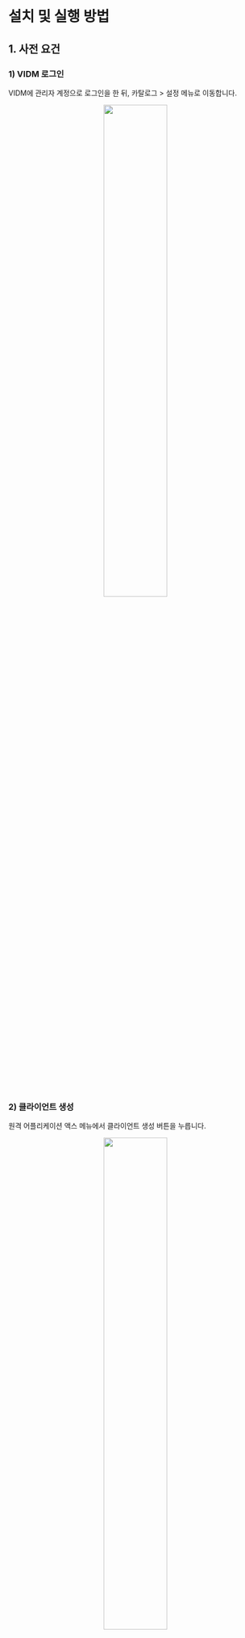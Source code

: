 # 설치 및 실행 방법

## 1. 사전 요건

### 1) VIDM 로그인

VIDM에 관리자 계정으로 로그인을 한 뒤, 카탈로그 > 설정 메뉴로 이동합니다.

<p align="center"><img src="https://github.com/vmware-cmbu-seak/opera/blob/main/docs/images/opera-init-vidm-1.png?raw=true" width="50%"></p>

### 2) 클라이언트 생성

원격 어플리케이션 액스 메뉴에서 클라이언트 생성 버튼을 누릅니다.

<p align="center"><img src="https://github.com/vmware-cmbu-seak/opera/blob/main/docs/images/opera-init-vidm-2.png?raw=true" width="50%"></p>

### 3) 클라이언트 설정 입력

다음과 같이 엑세스 유형과 클라이언트 ID를 설정 한 뒤, 고급 기능에서 공유 암호 생성 버튼을 눌러 공유 암호를 생성합니다.

 - 액세스 유형 : **서비스 클라이언트 토큰**
 - 클라이언트 ID : **opera-mgmt**
 
 추가 버튼을 눌러 클라이언트를 생성 합니다.

<p align="center"><img src="https://github.com/vmware-cmbu-seak/opera/blob/main/docs/images/opera-init-vidm-3.png?raw=true" width="50%"></p>

### 4) 클라이언트 설정 복사

생성 결과에서 **공유 암호**를 복사해 놓습니다.

<p align="center"><img src="https://github.com/vmware-cmbu-seak/opera/blob/main/docs/images/opera-init-vidm-4.png?raw=true" width="50%"></p>

### 5) Cert 파일 복사

포탈의 FQDN을 반영한 Cert 파일을 아래의 경로에 있는 파일 이름으로 복사해 놓습니다.

 - opera/src/services/nginx/webcert/cert.crt
 - opera/src/services/nginx/webcert/cert.key

### 6) opera.conf 설정

<a href="https://github.com/vmware-cmbu-seak/opera/blob/main/src/opera.conf"><strong>src/opera.conf</strong></a> 파일을 다음과 같이 수정합니다.

 - cmp > hostname : 포탈의 FQDN 주소를 입력합니다
 - vidm > hostname : VIDM의 FQDN 주소를 입력합니다
 - vidm > client_key : VIDM에서 생성된 공유 암호를 입력합니다

<p align="center">
	<img src="https://github.com/vmware-cmbu-seak/opera/blob/main/docs/images/opera-init-conf-1.png?raw=true" align="center" width="45%">
	<img src="https://github.com/vmware-cmbu-seak/opera/blob/main/docs/images/opera-init-conf-2.png?raw=true" align="center" width="45%">
</p>

### 7) Docker 환경 설정

Docker를 설치합니다.

```
# Redhat / CentOS / LockyLinux
yum install -y docker

# Ubuntu / Devian
apt install -y docker.io
```

아래 명령을 이용해 포탈용 내부 네트워크를 생성합니다. 최초 한번만 수행하면 됩니다.

```
$ docker network create opera
```

### 8) 로컬 개발 환경 설정

호스트 파일에 서비스 모듈 호스트 등록을 합니다

```
{{DOCKER-BRIDGE-IP}} {{CMP-HOSTNAME-HERE}}.{{DOMAIN-NAME-HERE}} {{CMP-HOSTNAME-HERE}}
{{DOCKER-BRIDGE-IP}} psql
{{DOCKER-BRIDGE-IP}} redis
{{DOCKER-BRIDGE-IP}} gui
{{DOCKER-BRIDGE-IP}} mgmt
{{DOCKER-BRIDGE-IP}} auth
{{DOCKER-BRIDGE-IP}} api
{{DOCKER-BRIDGE-IP}} app
```

예로 다음과 같습니다

```
127.0.0.1 localhost.localdomain localhost

192.168.55.8 opera.vmkloud.com opera
192.168.55.8 psql
192.168.55.8 redis
192.168.55.8 gui
192.168.55.8 mgmt
192.168.55.8 auth
192.168.55.8 api
192.168.55.8 app

# Added by Docker Desktop
192.168.55.8 host.docker.internal
192.168.55.8 gateway.docker.internal
# To allow the same kube context to work on the host and the container:
127.0.0.1 kubernetes.docker.internal
# End of section
```

## 2. 컨테이너 빌드

모든 과정은 **src** 디렉토리에서 수행합니다.

### 1) Docker Hub 컨테이너 다운로드

```
docker pull nginx:latest
docker pull postgres:latest
docker pull redis:latest
docker pull python:latest
docker pull guacamole/guacamole:latest
docker pull guacamole/guacd:latest
```

### 2) 서비스 컨테이너 빌드

서비스 모듈을 실행할 기본 컨테이너 입니다. 최초 한번만 수행하면 됩니다. 커맨드 라인 마지막에 "." 이 붙습니다.

```
docker build --no-cache -t dafne/service:latest -f service.docker .
```

### 3) 오픈소스 기반 서비스 모듈 컨테이너 빌드

커맨드 라인 마지막에 "." 이 없습니다.

```
docker build --no-cache -t opera/nginx:latest ./services/nginx
docker build --no-cache -t opera/psql:latest ./services/psql
docker build --no-cache -t opera/redis:latest ./services/redis
docker build --no-cache -t opera/gdm:latest ./services/term/guacd
docker build --no-cache -t opera/gui:latest ./services/term/guacamole
```

### 4) Opera 전용 서비스 모듈 컨테이너 빌드

커맨드 라인 마지막에 "." 이 붙습니다.

```
docker build --no-cache -t opera/mgmt:latest -f ./services/mgmt/Dockerfile .
docker build --no-cache -t opera/auth:latest -f ./services/auth/Dockerfile .
docker build --no-cache -t opera/api:latest -f ./services/api/Dockerfile .
docker build --no-cache -t opera/app:latest -f ./services/app/Dockerfile .
```

## 3. 컨테이너 실행

모든 과정은 **src** 디렉토리에서 수행합니다.

### 1) 개발환경에서 실행

개발환경에서는 각 서비스 모듈에 대한 직접적인 접근이 가능하고

Mgmt, Auth, Api, App 서비스 모듈에 대한 Swagger 접근이 가능합니다

Swagger는 다음 URL을 통해 확인 가능합니다

 - Mgmt Swagger = http://mgmt:8090/docs
 - Auth Swagger = http://auth:8091/docs
 - API Swagger = http://api:8092/docs
 - APP Swagger = http://app:8093/docs

#### 1.1) 컨테이너 기반 개발환경에서 실행

##### 1.1.1) 기본 컨테이너 실행

PostgreSQL, Redis, Guacamole 컨테이너를 실행합니다

```
docker run --name psql --network opera -p 5432:5432 -d opera/psql:latest
docker run --name redis --network opera -p 6379:6379 -d opera/redis:latest
docker run --name gdm --network opera -p 4822:4822 -d opera/gdm:latest
docker run --name gui --network opera -p 8080:8080 --link gdm:gdm --link psql:psql -d opera/gui:latest
```

##### 1.1.2) 서비스 모듈 컨테이너 실행

Mgmt, Auth, Api, App 컨테이너를 실행합니다

```
docker run --name mgmt --network opera -p 8090:8090 -d opera/mgmt:latest
docker run --name auth --network opera -p 8091:8091 -d opera/auth:latest
docker run --name api --network opera -p 8092:8092 -d opera/api:latest
docker run --name app --network opera -p 8093:8093 -d opera/app:latest
```

##### 1.1.3) 프론트엔드 컨테이너 실행

NginX 컨테이너를 실행합니다

```
docker run --name nginx --network opera -p 443:443 -v "{{nginx.conf ABSTRACT-PATH}}:/etc/nginx/nginx.conf" -v "{{WEBROOT-ABSTRACT-PATH}}:/opt/webroot" -d opera/nginx:latest
```

예로 다음과 같습니다

```
docker run --name nginx --network opera -p 443:443 -v "C:\JzIdea\Workspace\opera\src\services\nginx\nginx.conf:/etc/nginx/nginx.conf" -v "C:\JzIdea\Workspace\opera\src\services\nginx\webroot:/opt/webroot" -d opera/nginx:latest
```

#### 1.2) 코드 기반 개발환경에서 실행

기본적으로 Python3.9 이상이 설치되어 있어야 하며, 아래 Python 패키지가 설치되어야 합니다

```
pip install --no-cache-dir fastapi uvicorn aiohttp asyncio requests psycopg psycopg-binary redis
```

##### 1.2.1) 기본 컨테이너 실행

PostgreSQL, Redis, Guacamole 컨테이너를 실행합니다

```
docker run --name psql --network opera -p 5432:5432 -d opera/psql:latest
docker run --name redis --network opera -p 6379:6379 -d opera/redis:latest
docker run --name gdm --network opera -p 4822:4822 -d opera/gdm:latest
docker run --name gui --network opera -p 8080:8080 --link gdm:gdm --link psql:psql -d opera/gui:latest
```

##### 1.2.2) 서비스 모듈 실행

Mgmt, Auth, Api, App 컨테이너를 실행합니다

```
python server.py -m mgmt
python server.py -m auth
python server.py -m api
python server.py -m app
```

##### 1.2.3) 프론트엔드 컨테이너 실행

NginX 컨테이너를 실행합니다

```
docker run --name nginx --network opera -p 443:443 -v "{{nginx.conf ABSTRACT-PATH}}:/etc/nginx/nginx.conf" -v "{{WEBROOT-ABSTRACT-PATH}}:/opt/webroot" -d opera/nginx:latest
```

예로 다음과 같습니다

```
docker run --name nginx --network opera -p 443:443 -v "C:\JzIdea\Workspace\opera\src\services\nginx\nginx.conf:/etc/nginx/nginx.conf" -v "C:\JzIdea\Workspace\opera\src\services\nginx\webroot:/opt/webroot" -d opera/nginx:latest
```

### 2) 프로덕션 환경에서 실행

```
docker run --name psql --network opera -d opera/psql:latest
docker run --name redis --network opera -d opera/redis:latest
docker run --name gdm --network opera -d opera/gdm:latest
docker run --name gui --network opera --link gdm:gdm --link psql:psql -d opera/gui:latest
docker run --name mgmt --network opera -d opera/mgmt:latest
docker run --name auth --network opera -d opera/auth:latest
docker run --name api --network opera -d opera/api:latest
docker run --name app --network opera -d opera/app:latest
docker run --name nginx --network opera -p 443:443 --link gui:gui --link auth:auth --link api:api --link app:app -d opera/nginx:latest
```

